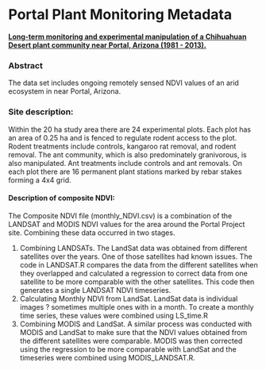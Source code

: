 # Portal Plant Monitoring Metadata

[**Long-term monitoring and experimental manipulation of a Chihuahuan Desert plant community near Portal, Arizona (1981 - 2013).**](http://onlinelibrary.wiley.com/doi/10.1890/15-2115.1/full)

### Abstract

The data set includes ongoing remotely sensed NDVI values of an arid ecosystem in near Portal, Arizona.

### Site description: 

Within the 20 ha study area there are 24 experimental plots. Each plot has an area of 0.25 ha and is fenced to regulate rodent access to the plot. Rodent treatments include controls, kangaroo rat removal, and rodent removal. The ant community, which is also predominately granivorous, is also manipulated. Ant treatments include controls and ant removals. 
On each plot there are 16 permanent plant stations marked by rebar stakes forming a 4x4 grid. 

#### Description of composite NDVI:

The Composite NDVI file (monthly_NDVI.csv) is a combination of the LANDSAT and MODIS NDVI values for the area around the Portal Project site. 
Combining these data occurred in two stages.
1)	Combining LANDSATs. The LandSat data was obtained from different satellites over the years. One of those satellites had known issues. The code in LANDSAT.R compares the data from the different satellites when they overlapped and calculated a regression to correct data from one satellite to be more comparable with the other satellites. This code then generates a single LANDSAT NDVI timeseries.
2)	Calculating Monthly NDVI from LandSat. LandSat data is individual images ? sometimes multiple ones with in a month. To create a monthly time series, these values were combined using LS_time.R
3)	Combining MODIS and LandSat. A similar process was conducted with MODIS and LandSat to make sure that the NDVI values obtained from the different satellites were comparable. MODIS was then corrected using the regression to be more comparable with LandSat and the timeseries were combined using MODIS_LANDSAT.R. 

